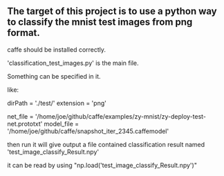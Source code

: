 ## The target of this project is to use a python way to classify the mnist test images from png format.


caffe should be installed correctly.

'classification_test_images.py' is the main file.

Something can be specified in it.

like:

dirPath = './test/'
extension = 'png'

net_file = '/home/joe/github/caffe/examples/zy-mnist/zy-deploy-test-net.prototxt'
model_file = '/home/joe/github/caffe/snapshot_iter_2345.caffemodel'

then run it will give output a file contained classification result named 'test_image_classify_Result.npy'

it can be read by using "np.load('test_image_classify_Result.npy')"
